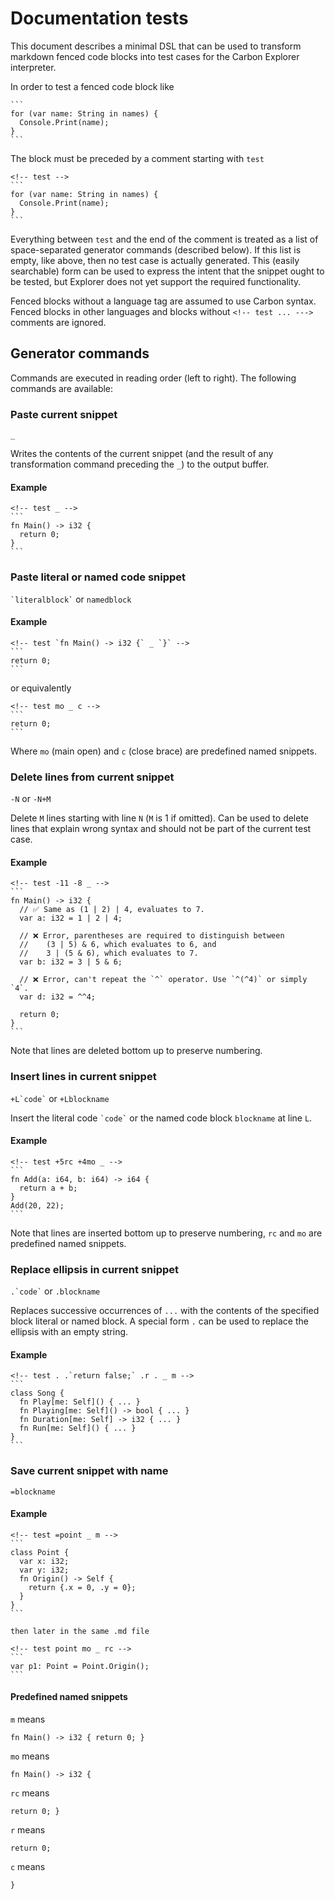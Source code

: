 # Documentation tests

<!--
Part of the Carbon Language project, under the Apache License v2.0 with LLVM
Exceptions. See /LICENSE for license information.
SPDX-License-Identifier: Apache-2.0 WITH LLVM-exception
-->

This document describes a minimal DSL that can be used to transform markdown fenced code blocks into test cases for the Carbon Explorer interpreter.

In order to test a fenced code block like

````
```
for (var name: String in names) {
  Console.Print(name);
}
```
````

The block must be preceded by a comment starting with `test`

````
<!-- test -->
```
for (var name: String in names) {
  Console.Print(name);
}
```
````

Everything between `test` and the end of the comment is treated as a list of space-separated generator commands (described below). If this list is empty, like above, then no test case is actually generated. This (easily searchable) form can be used to express the intent that the snippet ought to be tested, but Explorer does not yet support the required functionality.

Fenced blocks without a language tag are assumed to use Carbon syntax. Fenced blocks in other languages and blocks without `<!-- test ... --->` comments are ignored.

## Generator commands

Commands are executed in reading order (left to right). The following commands are available:

### Paste current snippet

`_`

Writes the contents of the current snippet (and the result of any transformation command preceding the `_`) to the output buffer.

#### Example

````
<!-- test _ -->
```
fn Main() -> i32 {
  return 0;
}
```
````

### Paste literal or named code snippet

`` `literalblock` `` or `namedblock`

#### Example

````
<!-- test `fn Main() -> i32 {` _ `}` -->
```
return 0;
```
````
or equivalently
````
<!-- test mo _ c -->
```
return 0;
```
````

Where `mo` (main open) and `c` (close brace) are predefined named snippets.

### Delete lines from current snippet

`-N` or `-N+M`

Delete `M` lines starting with line `N` (`M` is 1 if omitted). Can be used to delete lines that explain wrong syntax and should not be part of the current test case.

#### Example

````
<!-- test -11 -8 _ -->
```
fn Main() -> i32 {
  // ✅ Same as (1 | 2) | 4, evaluates to 7.
  var a: i32 = 1 | 2 | 4;

  // ❌ Error, parentheses are required to distinguish between
  //    (3 | 5) & 6, which evaluates to 6, and
  //    3 | (5 & 6), which evaluates to 7.
  var b: i32 = 3 | 5 & 6;

  // ❌ Error, can't repeat the `^` operator. Use `^(^4)` or simply `4`.
  var d: i32 = ^^4;

  return 0;
}
```
````
Note that lines are deleted bottom up to preserve numbering.

### Insert lines in current snippet

`` +L`code` `` or `+Lblockname`

Insert the literal code `` `code` `` or the named code block `blockname` at line `L`.

#### Example

````
<!-- test +5rc +4mo _ -->
```
fn Add(a: i64, b: i64) -> i64 {
  return a + b;
}
Add(20, 22);
```
````

Note that lines are inserted bottom up to preserve numbering, `rc` and `mo` are predefined named snippets.

### Replace ellipsis in current snippet

`` .`code` `` or `.blockname`

Replaces successive occurrences of `...` with the contents of the specified block literal or named block. A special form `.` can be used to replace the ellipsis with an empty string.

#### Example

````
<!-- test . .`return false;` .r . _ m -->
```
class Song {
  fn Play[me: Self]() { ... }
  fn Playing[me: Self]() -> bool { ... }
  fn Duration[me: Self] -> i32 { ... }
  fn Run[me: Self]() { ... }
}
```
````

### Save current snippet with name

` =blockname `

#### Example

````
<!-- test =point _ m -->
```
class Point {
  var x: i32;
  var y: i32;
  fn Origin() -> Self {
    return {.x = 0, .y = 0};
  }
}
```

then later in the same .md file

<!-- test point mo _ rc -->
```
var p1: Point = Point.Origin();
```

````

#### Predefined named snippets

`m` means
```
fn Main() -> i32 { return 0; }
```

`mo` means
```
fn Main() -> i32 {
```

`rc` means
```
return 0; }
```

`r` means
```
return 0;
```

`c` means
```
}
```
